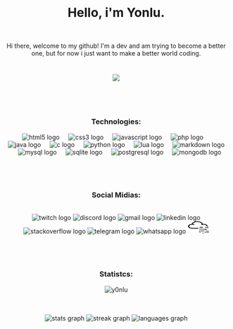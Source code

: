 <div class="Tittle" align=center>
    <br clear="both">
    <h1> Hello, i'm Yonlu.</h1>
</div>

<div id="resume" align=center>
    <br clear="both">
    <p>Hi there, welcome to my github! I'm a dev and am trying to become a better one, but for now i just want to make a better world coding.</p>
</div>

#

<div class ="RORO" align="center">
    <img height="200" src="https://media.tenor.com/zqABGVPLS-UAAAAC/shescool.gif"  />
</div>

#

<div class="Technologies" align=center>
    <br clear="both">
    <h3>Technologies:</h3>
    <img src="https://cdn.jsdelivr.net/gh/devicons/devicon/icons/html5/html5-original.svg" height="30" alt="html5 logo"  />
    <img width="12" />
    <img src="https://cdn.jsdelivr.net/gh/devicons/devicon/icons/css3/css3-original.svg" height="30" alt="css3 logo"  />
    <img width="12" />
    <img src="https://cdn.jsdelivr.net/gh/devicons/devicon/icons/javascript/javascript-original.svg" height="30" alt="javascript logo"  />
    <img width="12" />
    <img src="https://cdn.jsdelivr.net/gh/devicons/devicon/icons/php/php-original.svg" height="30" alt="php logo"  />
    <img width="12" />
    <img src="https://cdn.jsdelivr.net/gh/devicons/devicon/icons/java/java-original.svg" height="30" alt="java logo"  />
    <img width="12" />
    <img src="https://cdn.jsdelivr.net/gh/devicons/devicon/icons/c/c-original.svg" height="30" alt="c logo"  />
    <img width="12" />
    <img src="https://cdn.jsdelivr.net/gh/devicons/devicon/icons/python/python-original.svg" height="30" alt="python logo"  />
    <img width="12" />
    <img src="https://cdn.jsdelivr.net/gh/devicons/devicon/icons/lua/lua-original-wordmark.svg" height="30" alt="lua logo"  />
    <img width="12" />
    <img src="https://cdn.jsdelivr.net/gh/devicons/devicon/icons/markdown/markdown-original.svg" height="30" alt="markdown logo"  />
    <img width="12" />
    <img src="https://cdn.jsdelivr.net/gh/devicons/devicon/icons/mysql/mysql-original.svg" height="30" alt="mysql logo"  />
    <img width="12" />
    <img src="https://cdn.jsdelivr.net/gh/devicons/devicon/icons/sqlite/sqlite-original.svg" height="30" alt="sqlite logo"  />
    <img width="12" />
    <img src="https://cdn.jsdelivr.net/gh/devicons/devicon/icons/postgresql/postgresql-original.svg" height="30" alt="postgresql logo"  />
    <img width="12" />
    <img src="https://cdn.jsdelivr.net/gh/devicons/devicon/icons/mongodb/mongodb-original.svg" height="30" alt="mongodb logo"  />
</div>

#

<div class="SocialMidias" align=center>
    <br clear="both">
    <h3>Social Midias:</h3>
    <br clear="both">
    <img src="https://raw.githubusercontent.com/maurodesouza/profile-readme-generator/master/src/assets/icons/social/twitch/default.svg" width="48" height="28" alt="twitch logo"  />
    <img src="https://raw.githubusercontent.com/maurodesouza/profile-readme-generator/master/src/assets/icons/social/discord/default.svg" width="48" height="28" alt="discord logo"  />
    <img src="https://raw.githubusercontent.com/maurodesouza/profile-readme-generator/master/src/assets/icons/social/gmail/default.svg" width="48" height="28" alt="gmail logo"  />
    <img src="https://raw.githubusercontent.com/maurodesouza/profile-readme-generator/master/src/assets/icons/social/linkedin/default.svg" width="48" height="28" alt="linkedin logo"  />
    <img src="https://raw.githubusercontent.com/maurodesouza/profile-readme-generator/master/src/assets/icons/social/stackoverflow/default.svg" width="48" height="28" alt="stackoverflow logo"  />
    <img src="https://raw.githubusercontent.com/maurodesouza/profile-readme-generator/master/src/assets/icons/social/telegram/default.svg" width="48" height="28" alt="telegram logo"  />
    <img src="https://raw.githubusercontent.com/maurodesouza/profile-readme-generator/master/src/assets/icons/social/whatsapp/default.svg" width="48" height="28" alt="whatsapp logo"  />
    <img src="https://raw.githubusercontent.com/maurodesouza/profile-readme-generator/master/src/assets/icons/social/tryhackme/default.svg" width="48" height="28" alt="tryhackme logo"  />
</div>

#

<div class="statusitle" align=center>
    <br clear="both">
    <h3>Statistcs:</h3>
    <p align="center"> <img src="https://komarev.com/ghpvc/?username=y0nlu&label=Profile%20views&color=0e75b6&style=flat" alt="y0nlu" /> </p>
    <br clear="both">
</div>

<div class="status" align=center>
    <br clear=both>
    <img src="https://github-readme-stats.vercel.app/api?username=Y0nlu&hide_title=false&hide_rank=false&show_icons=true&include_all_commits=true&count_private=true&disable_animations=false&theme=midnight-purple&locale=en&hide_border=true&custom_title=GitHub%20Status" height="150" alt="stats graph" />
    <img src="https://streak-stats.demolab.com/?user=Y0nlu&locale=en&mode=daily&theme=midnight-purple&hide_border=true&border_radius=5&date_format=j%20M[%20Y]" height="150" alt="streak graph" />
    <img src="https://github-readme-stats.vercel.app/api/top-langs?username=Y0nlu&locale=en&hide_title=false&layout=compact&card_width=320&langs_count=7&theme=midnight-purple&hide_border=true&custom_title=Most%20Used" height="150" alt="languages graph" />
</div>
